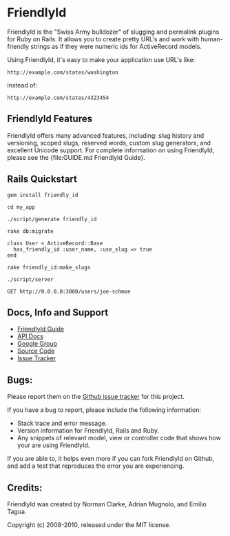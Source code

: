 # FriendlyId

FriendlyId is the "Swiss Army bulldozer" of slugging and permalink plugins for
Ruby on Rails. It allows you to create pretty URL's and work with
human-friendly strings as if they were numeric ids for ActiveRecord models.

Using FriendlyId, it's easy to make your application use URL's like:

    http://example.com/states/washington

instead of:

    http://example.com/states/4323454

## FriendlyId Features

FriendlyId offers many advanced features, including: slug history and
versioning, scoped slugs, reserved words, custom slug generators, and
excellent Unicode support. For complete information on using FriendlyId,
please see the {file:GUIDE.md FriendlyId Guide}.

## Rails Quickstart

    gem install friendly_id

    cd my_app

    ./script/generate friendly_id

    rake db:migrate

    class User < ActiveRecord::Base
      has_friendly_id :user_name, :use_slug => true
    end

    rake friendly_id:make_slugs

    ./script/server

    GET http://0.0.0.0:3000/users/joe-schmoe

## Docs, Info and Support

* [FriendlyId Guide](http://norman.github.com/friendly_id/file.Guide.html)
* [API Docs](http://norman.github.com/friendly_id)
* [Google Group](http://groups.google.com/group/friendly_id)
* [Source Code](http://github.com/norman/friendly_id/)
* [Issue Tracker](http://github.com/norman/friendly_id/issues)

## Bugs:

Please report them on the [Github issue tracker](http://github.com/norman/friendly_id/issues)
for this project.

If you have a bug to report, please include the following information:

* Stack trace and error message.
* Version information for FriendlyId, Rails and Ruby.
* Any snippets of relevant model, view or controller code that shows how your are using FriendlyId.

If you are able to, it helps even more if you can fork FriendlyId on Github,
and add a test that reproduces the error you are experiencing.

## Credits:

FriendlyId was created by Norman Clarke, Adrian Mugnolo, and Emilio Tagua.

Copyright (c) 2008-2010, released under the MIT license.